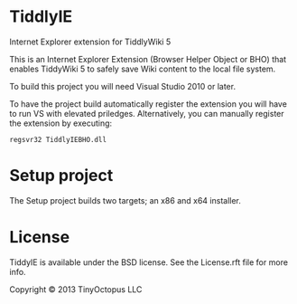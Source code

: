 TiddlyIE
========

Internet Explorer extension for TiddlyWiki 5


This is an Internet Explorer Extension (Browser Helper Object or BHO) that enables TiddyWiki 5 to safely save Wiki content to the local file system.

To build this project you will need Visual Studio 2010 or later.

To have the project build automatically register the extension you will have to run VS with elevated priledges. Alternatively, you can manually register the extension by executing:

	regsvr32 TiddlyIEBHO.dll


Setup project
=============

The Setup project builds two targets; an x86 and x64 installer.



License
=======


TiddyIE is available under the BSD license. See the License.rft file for more info.

Copyright &copy; 2013 TinyOctopus LLC